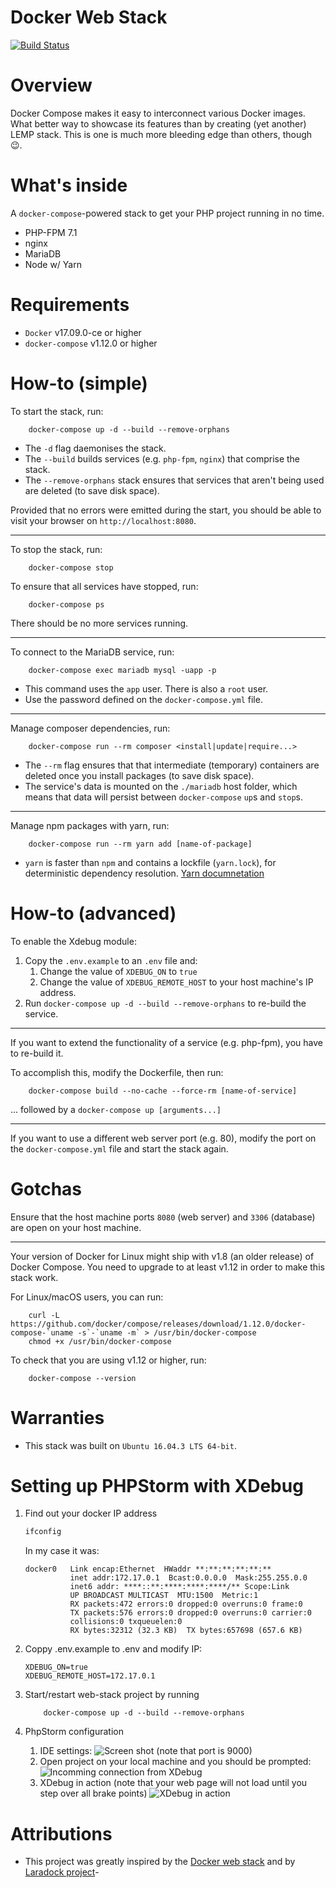 # Docker Web Stack

[![Build Status](https://travis-ci.org/rolandsusans/web-stack.svg?branch=master)](https://travis-ci.org/rolandsusans/web-stack)
# Overview

Docker Compose makes it easy to interconnect various Docker images. What better way to showcase its features than by
creating (yet another) LEMP stack. This is one is much more bleeding edge than others, though :wink:.

# What's inside

A `docker-compose`-powered stack to get your PHP project running in no time.

- PHP-FPM 7.1
- nginx
- MariaDB
- Node w/ Yarn


# Requirements

- `Docker` v17.09.0-ce or higher
- `docker-compose` v1.12.0 or higher


# How-to (simple)

To start the stack, run:

        docker-compose up -d --build --remove-orphans

- The `-d` flag daemonises the stack.
- The `--build` builds services (e.g. `php-fpm`, `nginx`) that comprise the stack.
- The `--remove-orphans` stack ensures that services that aren't being used are deleted (to save disk space).

Provided that no errors were emitted during the start, you should be able to visit your browser on `http://localhost:8080`.

---

To stop the stack, run:

        docker-compose stop

To ensure that all services have stopped, run:

        docker-compose ps

There should be no more services running.

---

To connect to the MariaDB service, run:

        docker-compose exec mariadb mysql -uapp -p

- This command uses the `app` user. There is also a `root` user.
- Use the password defined on the `docker-compose.yml` file.

---

Manage composer dependencies, run:

        docker-compose run --rm composer <install|update|require...>

- The `--rm` flag ensures that that intermediate (temporary) containers are deleted once you install packages (to save disk space).
- The service's data is mounted on the `./mariadb` host folder, which means that data will persist between `docker-compose` `up`s and `stop`s.


---

Manage npm packages with yarn, run:

        docker-compose run --rm yarn add [name-of-package]

- `yarn` is faster than `npm` and contains a lockfile (`yarn.lock`), for deterministic dependency resolution.
[Yarn documnetation](https://yarnpkg.com/en/docs/usage)

# How-to (advanced)

To enable the Xdebug module:

1. Copy the `.env.example` to an `.env` file and:
    1. Change the value of `XDEBUG_ON` to `true`
    1. Change the value of `XDEBUG_REMOTE_HOST` to your host machine's IP address.
2.  Run `docker-compose up -d --build --remove-orphans` to re-build the service.

---

If you want to extend the functionality of a service (e.g. php-fpm), you have to re-build it.

To accomplish this, modify the Dockerfile, then run:

        docker-compose build --no-cache --force-rm [name-of-service]

... followed by a `docker-compose up [arguments...]`

---

If you want to use a different web server port (e.g. 80), modify the port on the `docker-compose.yml` file
and start the stack again.


# Gotchas

Ensure that the host machine ports `8080` (web server) and `3306` (database) are open on your host machine.

---

Your version of Docker for Linux might ship with v1.8 (an older release) of Docker Compose. You need to upgrade
to at least v1.12 in order to make this stack work.

For Linux/macOS users, you can run:

        curl -L https://github.com/docker/compose/releases/download/1.12.0/docker-compose-`uname -s`-`uname -m` > /usr/bin/docker-compose
        chmod +x /usr/bin/docker-compose

To check that you are using v1.12 or higher, run:

        docker-compose --version


# Warranties

- This stack was built on `Ubuntu 16.04.3 LTS 64-bit`.



# Setting up PHPStorm with XDebug

1. Find out your docker IP address

    ```bash
    ifconfig
    
    ```
    
    In my case it was:
    
    ```
    docker0   Link encap:Ethernet  HWaddr **:**:**:**:**:**  
              inet addr:172.17.0.1  Bcast:0.0.0.0  Mask:255.255.0.0
              inet6 addr: ****::**:****:****:****/** Scope:Link
              UP BROADCAST MULTICAST  MTU:1500  Metric:1
              RX packets:472 errors:0 dropped:0 overruns:0 frame:0
              TX packets:576 errors:0 dropped:0 overruns:0 carrier:0
              collisions:0 txqueuelen:0 
              RX bytes:32312 (32.3 KB)  TX bytes:657698 (657.6 KB)
    
    ```
2. Coppy .env.example to .env and modify IP:
   
    ```
    XDEBUG_ON=true
    XDEBUG_REMOTE_HOST=172.17.0.1
    
    ```
    
3. Start/restart web-stack project by running
    ```
        docker-compose up -d --build --remove-orphans    
    ```
    
4. PhpStorm configuration
    1. IDE settings:
    ![Screen shot (note that port is 9000) ](https://i.imgur.com/4OLlNAs.png)
    2. Open project on your local machine and you should be prompted:
    ![Incomming connection from XDebug](https://i.imgur.com/fB98WXW.png)
    3. XDebug in action (note that your web page will not load until you step over all brake points)
    ![XDebug in action](http://i.imgur.com/GGpZEAX.png)

# Attributions

- This project was greatly inspired by the [Docker web stack](https://github.com/jpcaparas/docker-web-stack) and by [Laradock project](https://github.com/laradock/laradock)- 
